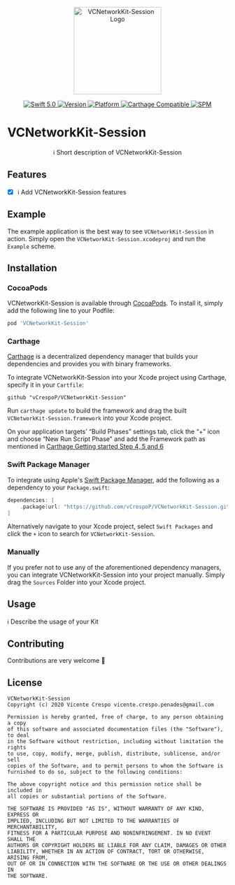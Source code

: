 <p align="center">
   <img width="200" src="https://raw.githubusercontent.com/SvenTiigi/SwiftKit/gh-pages/readMeAssets/SwiftKitLogo.png" alt="VCNetworkKit-Session Logo">
</p>

<p align="center">
   <a href="https://developer.apple.com/swift/">
      <img src="https://img.shields.io/badge/Swift-5.0-orange.svg?style=flat" alt="Swift 5.0">
   </a>
   <a href="http://cocoapods.org/pods/VCNetworkKit-Session">
      <img src="https://img.shields.io/cocoapods/v/VCNetworkKit-Session.svg?style=flat" alt="Version">
   </a>
   <a href="http://cocoapods.org/pods/VCNetworkKit-Session">
      <img src="https://img.shields.io/cocoapods/p/VCNetworkKit-Session.svg?style=flat" alt="Platform">
   </a>
   <a href="https://github.com/Carthage/Carthage">
      <img src="https://img.shields.io/badge/Carthage-compatible-4BC51D.svg?style=flat" alt="Carthage Compatible">
   </a>
   <a href="https://github.com/apple/swift-package-manager">
      <img src="https://img.shields.io/badge/Swift%20Package%20Manager-compatible-brightgreen.svg" alt="SPM">
   </a>
</p>

# VCNetworkKit-Session

<p align="center">
ℹ️ Short description of VCNetworkKit-Session
</p>

## Features

- [x] ℹ️ Add VCNetworkKit-Session features

## Example

The example application is the best way to see `VCNetworkKit-Session` in action. Simply open the `VCNetworkKit-Session.xcodeproj` and run the `Example` scheme.

## Installation

### CocoaPods

VCNetworkKit-Session is available through [CocoaPods](http://cocoapods.org). To install
it, simply add the following line to your Podfile:

```bash
pod 'VCNetworkKit-Session'
```

### Carthage

[Carthage](https://github.com/Carthage/Carthage) is a decentralized dependency manager that builds your dependencies and provides you with binary frameworks.

To integrate VCNetworkKit-Session into your Xcode project using Carthage, specify it in your `Cartfile`:

```ogdl
github "vCrespoP/VCNetworkKit-Session"
```

Run `carthage update` to build the framework and drag the built `VCNetworkKit-Session.framework` into your Xcode project. 

On your application targets’ “Build Phases” settings tab, click the “+” icon and choose “New Run Script Phase” and add the Framework path as mentioned in [Carthage Getting started Step 4, 5 and 6](https://github.com/Carthage/Carthage/blob/master/README.md#if-youre-building-for-ios-tvos-or-watchos)

### Swift Package Manager

To integrate using Apple's [Swift Package Manager](https://swift.org/package-manager/), add the following as a dependency to your `Package.swift`:

```swift
dependencies: [
    .package(url: "https://github.com/vCrespoP/VCNetworkKit-Session.git", from: "1.0.0")
]
```

Alternatively navigate to your Xcode project, select `Swift Packages` and click the `+` icon to search for `VCNetworkKit-Session`.

### Manually

If you prefer not to use any of the aforementioned dependency managers, you can integrate VCNetworkKit-Session into your project manually. Simply drag the `Sources` Folder into your Xcode project.

## Usage

ℹ️ Describe the usage of your Kit

## Contributing
Contributions are very welcome 🙌

## License

```
VCNetworkKit-Session
Copyright (c) 2020 Vicente Crespo vicente.crespo.penades@gmail.com

Permission is hereby granted, free of charge, to any person obtaining a copy
of this software and associated documentation files (the "Software"), to deal
in the Software without restriction, including without limitation the rights
to use, copy, modify, merge, publish, distribute, sublicense, and/or sell
copies of the Software, and to permit persons to whom the Software is
furnished to do so, subject to the following conditions:

The above copyright notice and this permission notice shall be included in
all copies or substantial portions of the Software.

THE SOFTWARE IS PROVIDED "AS IS", WITHOUT WARRANTY OF ANY KIND, EXPRESS OR
IMPLIED, INCLUDING BUT NOT LIMITED TO THE WARRANTIES OF MERCHANTABILITY,
FITNESS FOR A PARTICULAR PURPOSE AND NONINFRINGEMENT. IN NO EVENT SHALL THE
AUTHORS OR COPYRIGHT HOLDERS BE LIABLE FOR ANY CLAIM, DAMAGES OR OTHER
LIABILITY, WHETHER IN AN ACTION OF CONTRACT, TORT OR OTHERWISE, ARISING FROM,
OUT OF OR IN CONNECTION WITH THE SOFTWARE OR THE USE OR OTHER DEALINGS IN
THE SOFTWARE.
```
